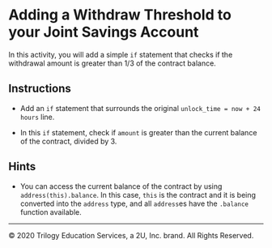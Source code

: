 # Adding a Withdraw Threshold to your Joint Savings Account

In this activity, you will add a simple `if` statement that checks if the withdrawal amount is greater than 1/3 of the contract
balance.

## Instructions

* Add an `if` statement that surrounds the original `unlock_time = now + 24 hours` line.

* In this `if` statement, check if `amount` is greater than the current balance of the contract, divided by 3.

## Hints

* You can access the current balance of the contract by using `address(this).balance`. In this case, `this` is the contract
  and it is being converted into the `address` type, and all `address`es have the `.balance` function available.

---

© 2020 Trilogy Education Services, a 2U, Inc. brand. All Rights Reserved.
